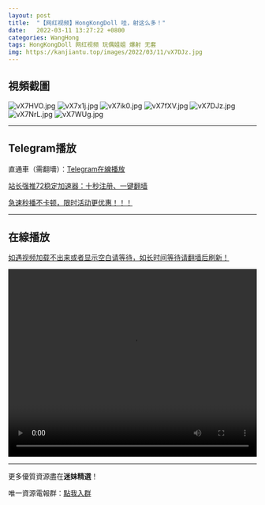 ```yaml
---
layout: post
title:  "【网红视频】HongKongDoll 哇，射这么多！"
date:   2022-03-11 13:27:22 +0800
categories: WangHong
tags: HongKongDoll 网红视频 玩偶姐姐 爆射 无套
img: https://kanjiantu.top/images/2022/03/11/vX7DJz.jpg
---
```



## 視頻截圖

![vX7HVO.jpg](https://kanjiantu.top/images/2022/03/11/vX7HVO.jpg)
![vX7x1j.jpg](https://kanjiantu.top/images/2022/03/11/vX7x1j.jpg)
![vX7ik0.jpg](https://kanjiantu.top/images/2022/03/11/vX7ik0.jpg)
![vX7fXV.jpg](https://kanjiantu.top/images/2022/03/11/vX7fXV.jpg)
![vX7DJz.jpg](https://kanjiantu.top/images/2022/03/11/vX7DJz.jpg)
![vX7NrL.jpg](https://kanjiantu.top/images/2022/03/11/vX7NrL.jpg)
![vX7WUg.jpg](https://kanjiantu.top/images/2022/03/11/vX7WUg.jpg)


* * *
## Telegram播放

直通車（需翻墻）：[Telegram在線播放](https://t.me/mimeijingxuan/28)

<u>站长强推72稳定加速器：[十秒注册、一键翻墙](https://72vpn.xyz/#/register?code=mimei) </u>


<u>急速秒播不卡顿，限时活动更优惠！！！</u>
* * *
## 在線播放
<u>如遇视频加载不出来或者显示空白请等待，如长时间等待请翻墙后刷新！</u>
<center><video src="https://cdn.publer.io/uploads/videos/6245aa7ddb2797743f72971b/834cc578f53862929e27f3ed3b1b86b0.mp4" width="100%" height="380px" controls="controls"></video></center>


* * *
更多優質資源盡在**迷妹精選**！

唯一資源電報群：[點我入群](https://t.me/mimeijingxuan)


